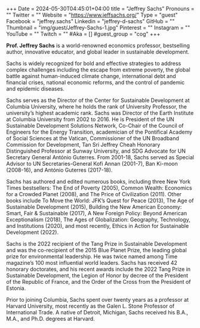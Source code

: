 +++
Date = 2024-05-30T04:45:01+04:00
title = "Jeffrey Sachs"
Pronouns = ""
Twitter = ""
Website = "https://www.jeffsachs.org/"
Type = "guest"
Facebook = "jeffrey.sachs"
Linkedin = "jeffrey-d-sachs"
GitHub = ""
Thumbnail = "img/guest/Jeffrey-Sachs-1.jpg"
Pinterest = ""
Instagram = ""
YouTube = ""
Twitch = ""
#Aka = []
#guest_group = "cog"
+++

__Prof. Jeffrey Sachs__ is a world-renowned economics professor, bestselling author, innovative educator, and global leader in sustainable development.

Sachs is widely recognized for bold and effective strategies to address complex challenges including the escape from extreme poverty, the global battle against human-induced climate change, international debt and financial crises, national economic reforms, and the control of pandemic and epidemic diseases.    

Sachs serves as the Director of the Center for Sustainable Development at Columbia University, where he holds the rank of University Professor, the university’s highest academic rank. Sachs was Director of the Earth Institute at Columbia University from 2002 to 2016. He is President of the UN Sustainable Development Solutions Network, Co-Chair of the Council of Engineers for the Energy Transition, academician of the Pontifical Academy of Social Sciences at the Vatican, Commissioner of the UN Broadband Commission for Development, Tan Sri Jeffrey Cheah Honorary Distinguished Professor at Sunway University, and SDG Advocate for UN Secretary General António Guterres. From 2001-18, Sachs served as Special Advisor to UN Secretaries-General Kofi Annan (2001-7), Ban Ki-moon (2008-16), and António Guterres (2017-18).  

Sachs has authored and edited numerous books, including three New York Times bestsellers: The End of Poverty (2005), Common Wealth: Economics for a Crowded Planet (2008), and The Price of Civilization (2011).  Other books include To Move the World: JFK’s Quest for Peace (2013), The Age of Sustainable Development (2015), Building the New American Economy: Smart, Fair & Sustainable (2017), A New Foreign Policy: Beyond American Exceptionalism (2018), The Ages of Globalization: Geography, Technology, and Institutions (2020), and most recently, Ethics in Action for Sustainable Development (2022).

Sachs is the 2022 recipient of the Tang Prize in Sustainable Development and was the co-recipient of the 2015 Blue Planet Prize, the leading global prize for environmental leadership. He was twice named among Time magazine’s 100 most influential world leaders.  Sachs has received 42 honorary doctorates, and his recent awards include the 2022 Tang Prize in Sustainable Development, the Legion of Honor by decree of the President of the Republic of France, and the Order of the Cross from the President of Estonia. 

Prior to joining Columbia, Sachs spent over twenty years as a professor at Harvard University, most recently as the Galen L. Stone Professor of International Trade. A native of Detroit, Michigan, Sachs received his B.A., M.A., and Ph.D. degrees at Harvard.
